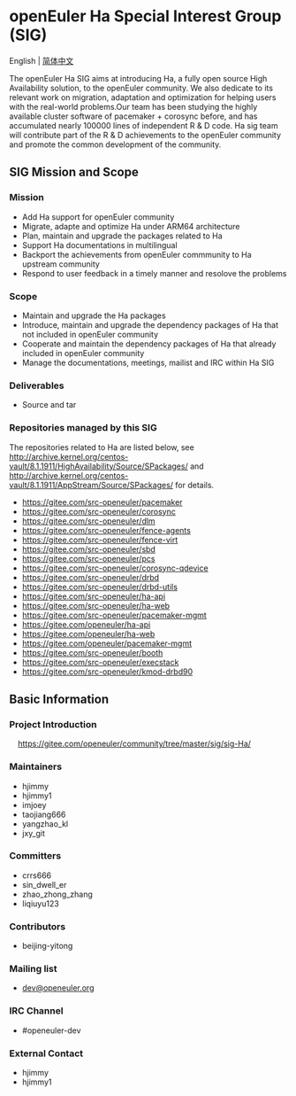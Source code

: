 
# openEuler Ha Special Interest Group (SIG)
English | [简体中文](./sig-Ha_cn.md)

The openEuler Ha SIG aims at introducing Ha, a fully open source High Availability solution, to the openEuler community. We also dedicate to its relevant work on migration, adaptation and optimization for helping users with the real-world problems.Our team has been studying the highly available cluster software of pacemaker + corosync before, and has accumulated nearly 100000 lines of independent R & D code. Ha sig team will contribute part of the R & D achievements to the openEuler community and promote the common development of the community.


## SIG Mission and Scope

### Mission

- Add Ha support for openEuler community
- Migrate, adapte and optimize Ha under ARM64 architecture
- Plan, maintain and upgrade the packages related to Ha
- Support Ha documentations in multilingual
- Backport the achievements from openEuler commmunity to Ha upstream community
- Respond to user feedback in a timely manner and resolove the problems


### Scope

- Maintain and upgrade the Ha packages
- Introduce, maintain and upgrade the dependency packages of Ha that not included in openEuler community
- Cooperate and maintain the dependency packages of Ha that already included in openEuler community
- Manage the documentations, meetings, mailist and IRC within Ha SIG


### Deliverables

- Source and tar


### Repositories managed by this SIG

The repositories related to Ha are listed below, see http://archive.kernel.org/centos-vault/8.1.1911/HighAvailability/Source/SPackages/ and http://archive.kernel.org/centos-vault/8.1.1911/AppStream/Source/SPackages/ for details.

- https://gitee.com/src-openeuler/pacemaker
- https://gitee.com/src-openeuler/corosync
- https://gitee.com/src-openeuler/dlm
- https://gitee.com/src-openeuler/fence-agents
- https://gitee.com/src-openeuler/fence-virt
- https://gitee.com/src-openeuler/sbd
- https://gitee.com/src-openeuler/pcs
- https://gitee.com/src-openeuler/corosync-qdevice
- https://gitee.com/src-openeuler/drbd
- https://gitee.com/src-openeuler/drbd-utils
- https://gitee.com/src-openeuler/ha-api
- https://gitee.com/src-openeuler/ha-web
- https://gitee.com/src-openeuler/pacemaker-mgmt
- https://gitee.com/openeuler/ha-api
- https://gitee.com/openeuler/ha-web
- https://gitee.com/openeuler/pacemaker-mgmt
- https://gitee.com/src-openeuler/booth
- https://gitee.com/src-openeuler/execstack
- https://gitee.com/src-openeuler/kmod-drbd90

## Basic Information

### Project Introduction
    https://gitee.com/openeuler/community/tree/master/sig/sig-Ha/

### Maintainers
- hjimmy
- hjimmy1
- imjoey
- taojiang666
- yangzhao_kl
- jxy_git

### Committers
- crrs666
- sin_dwell_er
- zhao_zhong_zhang
- liqiuyu123

### Contributors
- beijing-yitong

### Mailing list
- dev@openeuler.org

### IRC Channel
- #openeuler-dev

### External Contact
- hjimmy
- hjimmy1
